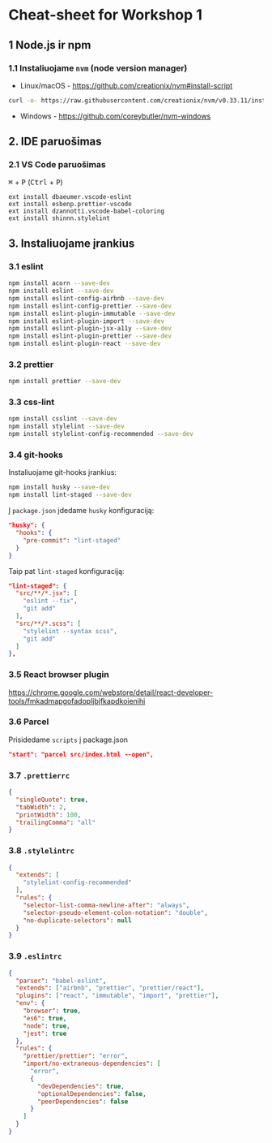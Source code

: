# Cheat-sheet for Workshop 1

## 1 Node.js ir npm
### 1.1 Instaliuojame `nvm` (node version manager)
* Linux/macOS - https://github.com/creationix/nvm#install-script
```sh
curl -o- https://raw.githubusercontent.com/creationix/nvm/v0.33.11/install.sh | bash
```
* Windows - https://github.com/coreybutler/nvm-windows

## 2. IDE paruošimas
### 2.1 VS Code paruošimas
<kbd>⌘</kbd> + <kbd>P</kbd> (<kbd>Ctrl</kbd> + <kbd>P</kbd>)
```
ext install dbaeumer.vscode-eslint
ext install esbenp.prettier-vscode
ext install dzannotti.vscode-babel-coloring
ext install shinnn.stylelint
```
## 3. Instaliuojame įrankius
### 3.1 eslint
```sh
npm install acorn --save-dev
npm install eslint --save-dev
npm install eslint-config-airbnb --save-dev
npm install eslint-config-prettier --save-dev
npm install eslint-plugin-immutable --save-dev
npm install eslint-plugin-import --save-dev
npm install eslint-plugin-jsx-a11y --save-dev
npm install eslint-plugin-prettier --save-dev
npm install eslint-plugin-react --save-dev
```
### 3.2 prettier
```sh
npm install prettier --save-dev
```
### 3.3 css-lint
```sh
npm install csslint --save-dev
npm install stylelint --save-dev
npm install stylelint-config-recommended --save-dev
```
### 3.4 git-hooks
Instaliuojame git-hooks įrankius: 
```sh
npm install husky --save-dev
npm install lint-staged --save-dev
```
Į `package.json` įdedame `husky` konfiguraciją:
```json
"husky": {
  "hooks": {
    "pre-commit": "lint-staged"
  }
}
```
Taip pat `lint-staged` konfiguraciją:
```json
"lint-staged": {
  "src/**/*.jsx": [
    "eslint --fix",
    "git add"
  ],
  "src/**/*.scss": [
    "stylelint --syntax scss",
    "git add"
  ]
},
```
### 3.5 React browser plugin
https://chrome.google.com/webstore/detail/react-developer-tools/fmkadmapgofadopljbjfkapdkoienihi
### 3.6 Parcel
Prisidedame `scripts` į package.json
```json
"start": "parcel src/index.html --open",
```
### 3.7 `.prettierrc`
```json
{
  "singleQuote": true,
  "tabWidth": 2,
  "printWidth": 100,
  "trailingComma": "all"
}
```
### 3.8 `.stylelintrc`
```json
{
  "extends": [
    "stylelint-config-recommended"
  ],
  "rules": {
    "selector-list-comma-newline-after": "always",
    "selector-pseudo-element-colon-notation": "double",
    "no-duplicate-selectors": null
  }
}
```
### 3.9 `.eslintrc`
```json
{
  "parser": "babel-eslint",
  "extends": ["airbnb", "prettier", "prettier/react"],
  "plugins": ["react", "immutable", "import", "prettier"],
  "env": {
    "browser": true,
    "es6": true,
    "node": true,
    "jest": true
  },
  "rules": {
    "prettier/prettier": "error",
    "import/no-extraneous-dependencies": [
      "error",
      {
        "devDependencies": true,
        "optionalDependencies": false,
        "peerDependencies": false
      }
    ]
  }
}
```
